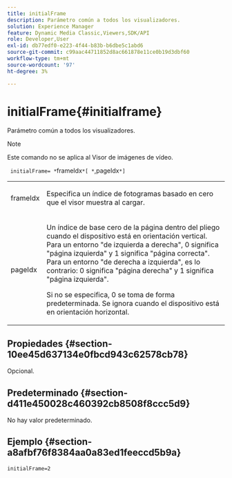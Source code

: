 ```yaml
---
title: initialFrame
description: Parámetro común a todos los visualizadores.
solution: Experience Manager
feature: Dynamic Media Classic,Viewers,SDK/API
role: Developer,User
exl-id: db77edf0-e223-4f44-b83b-b6dbe5c1abd6
source-git-commit: c99aac44711852d8ac661878e11ce0b19d3dbf60
workflow-type: tm+mt
source-wordcount: '97'
ht-degree: 3%

---
```


# initialFrame{#initialframe}

Parámetro común a todos los visualizadores.

>[!NOTE]
>
>Este comando no se aplica al Visor de imágenes de vídeo.

` initialFrame= *`frameIdx`*[ *`,pageIdx`*]`

<table id="table_9B98C97485DD4DEB8A6ECBCE8DF6B886"> 
 <tbody> 
  <tr> 
   <td colname="col1"> <p> <span class="codeph"> <span class="varname"> frameIdx</span> </span> </p> </td> 
   <td colname="col2"> <p> Especifica un índice de fotogramas basado en cero que el visor muestra al cargar. </p> </td> 
  </tr> 
  <tr> 
   <td colname="col1"> <p><span class="codeph"><span class="varname"> pageIdx</span></span> </p> </td> 
   <td colname="col2"> <p>Un índice de base cero de la página dentro del pliego cuando el dispositivo está en orientación vertical. Para un entorno "de izquierda a derecha", <span class="codeph"> 0</span> significa "página izquierda" y <span class="codeph"> 1</span> significa "página correcta". Para un entorno "de derecha a izquierda", es lo contrario: <span class="codeph"> 0</span> significa "página derecha" y <span class="codeph"> 1</span> significa "página izquierda". </p> <p>Si no se especifica, <span class="codeph"> 0</span> se toma de forma predeterminada. Se ignora cuando el dispositivo está en orientación horizontal. </p> </td> 
  </tr> 
 </tbody> 
</table>

## Propiedades {#section-10ee45d637134e0fbcd943c62578cb78}

Opcional.

## Predeterminado {#section-d411e450028c460392cb8508f8ccc5d9}

No hay valor predeterminado.

## Ejemplo {#section-a8afbf76f8384aa0a83ed1feeccd5b9a}

```
initialFrame=2
```
